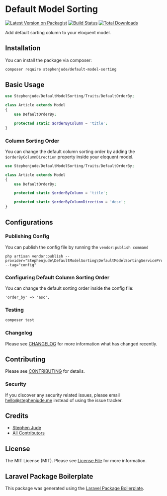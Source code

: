 # Default Model Sorting

[![Latest Version on Packagist](https://img.shields.io/packagist/v/stephenjude/default-model-sorting.svg?style=flat-square)](https://packagist.org/packages/stephenjude/default-model-sorting)
[![Build Status](https://img.shields.io/travis/stephenjude/default-model-sorting/master.svg?style=flat-square)](https://travis-ci.org/stephenjude/default-model-sorting)
[![Total Downloads](https://img.shields.io/packagist/dt/stephenjude/default-model-sorting.svg?style=flat-square)](https://packagist.org/packages/stephenjude/default-model-sorting)

Add default sorting column to your eloquent model.


## Installation

You can install the package via composer:

```bash
composer require stephenjude/default-model-sorting
```

## Basic Usage

``` php
use Stephenjude/DefaultModelSorting/Traits/DefaultOrderBy;

class Article extends Model
{
    use DefaultOrderBy;

    protected static $orderByColumn = 'title';
}
```

### Column Sorting Order
You can change the default column sorting order by adding the `$orderByColumnDirection` property inside your eloquent model.
```php
use Stephenjude/DefaultModelSorting/Traits/DefaultOrderBy;

class Article extends Model
{
    use DefaultOrderBy;

    protected static $orderByColumn = 'title';

    protected static $orderByColumnDirection = 'desc';
}
```

## Configurations

### Publishing Config
You can publish the config file by running the `vendor:publish command`

```
php artisan vendor:publish --provider="Stephenjude\DefaultModelSorting\DefaultModelSortingServiceProvider" --tag="config"
```
### Configuring Default Column Sorting Order
You can change the default sorting order inside the config file: 
```
'order_by' => 'asc',
```

### Testing

``` bash
composer test
```

### Changelog

Please see [CHANGELOG](CHANGELOG.md) for more information what has changed recently.

## Contributing

Please see [CONTRIBUTING](CONTRIBUTING.md) for details.

### Security

If you discover any security related issues, please email hello@stephenjude.me instead of using the issue tracker.

## Credits

- [Stephen Jude](https://github.com/stephenjude)
- [All Contributors](../../contributors)

## License

The MIT License (MIT). Please see [License File](LICENSE.md) for more information.

## Laravel Package Boilerplate

This package was generated using the [Laravel Package Boilerplate](https://laravelpackageboilerplate.com).
